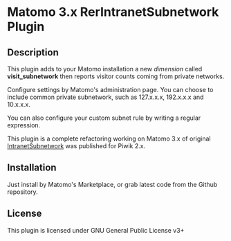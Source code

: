 # Matomo 3.x RerIntranetSubnetwork Plugin 

## Description

This plugin adds to your Matomo installation a new *dimension* called **visit_subnetwork** then reports visitor counts coming from private networks.

Configure settings by Matomo's administration page. You can choose to include common private subnetwork, such as 127.x.x.x, 192.x.x.x and 10.x.x.x.

You can also configure your custom subnet rule by writing a regular expression.

This plugin is a complete refactoring working on Matomo 3.x of original [IntranetSubnetwork](https://github.com/kwasib/IntranetSubNetwork) was published for Piwik 2.x.

## Installation

Just install by Matomo's Marketplace, or grab latest code from the Github repository.

## License

This plugin is licensed under GNU General Public License v3+
